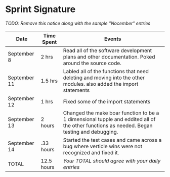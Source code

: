 # Sprint Signature

*TODO: Remove this notice along with the sample "Nocember" entries*

| Date        | Time Spent | Events
|-------------|------------|--------------------
| September 8 | 2 hrs      | Read all of the software development plans and other documentation. Poked around the source code.
| September 11| 1.5 hrs    | Labled all of the functions that need deleting and moving into the other modules. also added the import statements
| September 12| 1 hrs      | Fixed some of the import statements
| September 13| 2 hours    | Changed the make boar function to be a 1 dimensional tupple and eddited all of the other functions as needed. Began testing and debugging.
| September 14| .33 hours  | Started the test cases and came across a bug where verticle wins were not recognized and fixed it.
| TOTAL       | 12.5 hours | *Your TOTAL should agree with your daily entries*
